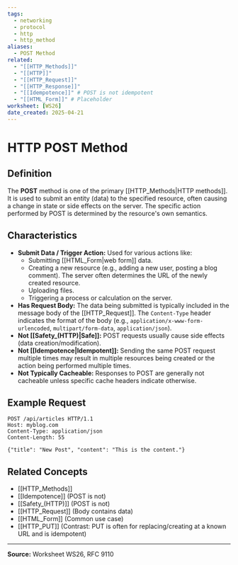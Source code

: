 ```yaml
---
tags:
  - networking
  - protocol
  - http
  - http_method
aliases:
  - POST Method
related:
  - "[[HTTP_Methods]]"
  - "[[HTTP]]"
  - "[[HTTP_Request]]"
  - "[[HTTP_Response]]"
  - "[[Idempotence]]" # POST is not idempotent
  - "[[HTML_Form]]" # Placeholder
worksheet: [WS26]
date_created: 2025-04-21
---
```

# HTTP POST Method

## Definition

The **POST** method is one of the primary [[HTTP_Methods|HTTP methods]]. It is used to submit an entity (data) to the specified resource, often causing a change in state or side effects on the server. The specific action performed by POST is determined by the resource's own semantics.

## Characteristics

- **Submit Data / Trigger Action:** Used for various actions like:
    - Submitting [[HTML_Form|web form]] data.
    - Creating a new resource (e.g., adding a new user, posting a blog comment). The server often determines the URL of the newly created resource.
    - Uploading files.
    - Triggering a process or calculation on the server.
- **Has Request Body:** The data being submitted is typically included in the message body of the [[HTTP_Request]]. The `Content-Type` header indicates the format of the body (e.g., `application/x-www-form-urlencoded`, `multipart/form-data`, `application/json`).
- **Not [[Safety_(HTTP)|Safe]]:** POST requests usually cause side effects (data creation/modification).
- **Not [[Idempotence|Idempotent]]:** Sending the same POST request multiple times may result in multiple resources being created or the action being performed multiple times.
- **Not Typically Cacheable:** Responses to POST are generally not cacheable unless specific cache headers indicate otherwise.

## Example Request

```http
POST /api/articles HTTP/1.1
Host: myblog.com
Content-Type: application/json
Content-Length: 55

{"title": "New Post", "content": "This is the content."}
```

## Related Concepts
- [[HTTP_Methods]]
- [[Idempotence]] (POST is not)
- [[Safety_(HTTP)]] (POST is not)
- [[HTTP_Request]] (Body contains data)
- [[HTML_Form]] (Common use case)
- [[HTTP_PUT]] (Contrast: PUT is often for replacing/creating at a known URL and is idempotent)

---
**Source:** Worksheet WS26, RFC 9110